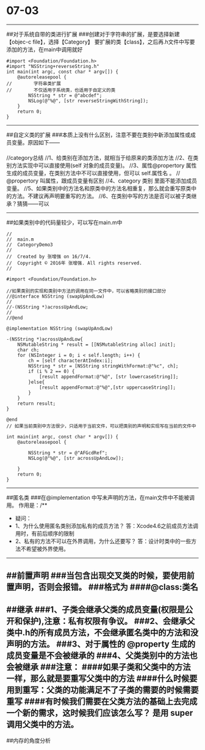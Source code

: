 # 07-03
---
##对于系统自带的类进行扩展
###创建对于字符串的扩展，是要选择新建【objec-c file】，选择【Category】 要扩展的类【class】，之后再.h文件中写要添加的方法，在main中调用就好
```
#import <Foundation/Foundation.h>
#import "NSString+reverseString.h"
int main(int argc, const char * argv[]) {
    @autoreleasepool {
//        字符串类扩展
//        不仅适用于系统类，也适用于自定义的类
        NSString * str = @"abcdef";
        NSLog(@"%@", [str reverseStringWithString]);
    }
    return 0;
}
```

---
##自定义类的扩展
###本质上没有什么区别，注意不要在类别中新添加属性或成员变量。原因如下——
####
//category总结
//1、给类别在添加方法，就相当于给原来的类添加方法
//2、在类别方法实现中可以直接使用(self 对象的成员变量)。
//3、属性@propertory 属性生成的成员变量，在类别方法中不可以直接使用，但可以 self.属性名 。
//      @propertory 叫属性，跟成员变量有区别
//4、category 类别 里面不能添加成员变量。
//5、如果类别中的方法名和原类中的方法名相重复，那么就会重写原类中的方法。不建议再声明要重写的方法。
//6、在类别中写的方法是否可以被子类继承？猜猜——可以

---
##如果类别中的代码量较少，可以写在main.m中
```
//
//  main.m
//  CategoryDemo3
//
//  Created by 张增强 on 16/7/4.
//  Copyright © 2016年 张增强. All rights reserved.
//

#import <Foundation/Foundation.h>

//如果类别的实现和类别中方法的调用在同一文件中，可以省略类别的接口部分
//@interface NSString (swapUpAndLow)
//
//-(NSString *)acrossUpAndLow;
//
//@end

@implementation NSString (swapUpAndLow)

-(NSString *)acrossUpAndLow{
    NSMutableString * result = [[NSMutableString alloc] init];
    char ch;
    for (NSInteger i = 0; i < self.length; i++) {
        ch = [self characterAtIndex:i];
        NSString * str = [NSString stringWithFormat:@"%c", ch];
        if (i % 2 == 0) {
            [result appendFormat:@"%@", [str lowercaseString]];
        }else{
            [result appendFormat:@"%@",[str uppercaseString]];
        }
    }
    return result;
}

@end
// 如果当前类别中方法很少，只适用于当前文件，可以把类别的声明和实现写在当前的文件中

int main(int argc, const char * argv[]) {
    @autoreleasepool {
        
        NSString * str = @"AFGcdRef";
        NSLog(@"%@", [str acrossUpAndLow]);
        
    }
    return 0;
}
```

---
##匿名类
###在@implementation 中写未声明的方法，在main文件中不能被调用。
作用是：/**
 *  疑问：
 *  1、为什么使用匿名类别添加私有的成员方法？
            答：Xcode4.6之前成员方法调用时，有前后顺序的限制
 *  2、私有的方法不可以在外界调用，为什么还要写？
            答：设计时类中的一些方法不希望被外界使用。

 
 ---
 ##前置声明
 ###当包含出现交叉类的时候，要使用前置声明，否则会报错。
 ###格式为
 ####@class:类名
 ---
 ##继承
 ###1、子类会继承父类的成员变量(权限是公开和保护),注意：私有权限有争议。
###2、会继承父类中.h的所有成员方法，不会继承匿名类中的方法和没声明的方法。
###3、对于属性的 @property 生成的成员变量是不会被继承的
###4、父类类别中的方法也会被继承
###注意：
####如果子类和父类中的方法一样，那么就是要重写父类中的方法
####什么时候要用到重写：父类的功能满足不了子类的需要的时候需要重写
####有时候我们需要在父类方法的基础上去完成一个新的需求，这时候我们应该怎么写？     是用 super 调用父类中的方法。
---
##内存的角度分析
###